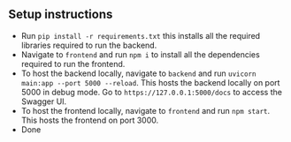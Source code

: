 <!-- Step1-Set virtual environment 

cd to tinkering_lab
cd venv\Scripts
activate

uvicorn main:app --port 5000 --reload(in tinkering lab) -->

## Setup instructions
- Run `pip install -r requirements.txt`
this installs all the required libraries required to run the backend.
- Navigate to `frontend` and run `npm i` to install all the dependencies required to run the frontend.
- To host the backend locally, navigate to `backend` and run `uvicorn main:app --port 5000 --reload`. This hosts the backend locally on port 5000 in debug mode. Go to `https://127.0.0.1:5000/docs` to access the Swagger UI.
- To host the frontend locally, navigate to `frontend` and run `npm start`. This hosts the frontend on port 3000.
- Done